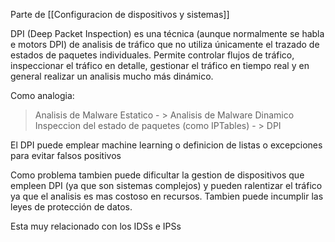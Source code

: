 Parte de [[Configuracion de dispositivos y sistemas]]

DPI (Deep Packet Inspection) es una técnica (aunque normalmente se habla e motors DPI) de analisis de tráfico que no utiliza únicamente el trazado de estados de paquetes individuales. Permite controlar flujos de tráfico, inspeccionar el tráfico en detalle, gestionar el tráfico en tiempo real y en general realizar un analisis mucho más dinámico.

Como analogia:

>Analisis de Malware Estatico - > Analisis de Malware Dinamico
>Inspeccion del estado de paquetes (como IPTables) - > DPI

El DPI puede emplear machine learning o definicion de listas o excepciones para evitar falsos positivos

Como problema tambien puede dificultar la gestion de dispositivos que empleen DPI (ya que son sistemas complejos) y pueden ralentizar el tráfico ya que el analisis es mas costoso en recursos. Tambien puede incumplir las leyes de protección de datos.

Esta muy relacionado con los IDSs e IPSs 